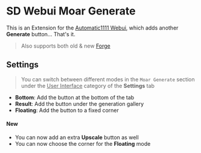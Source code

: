 ﻿# SD Webui Moar Generate
This is an Extension for the [Automatic1111 Webui](https://github.com/AUTOMATIC1111/stable-diffusion-webui), which adds another **Generate** button... That's it.

> Also supports both old & new [Forge](https://github.com/lllyasviel/stable-diffusion-webui-forge)

## Settings

> You can switch between different modes in the `Moar Generate` section under the <ins>User Interface</ins> category of the **Settings** tab

- **Bottom**: Add the button at the bottom of the tab
- **Result**: Add the button under the generation gallery
- **Floating**: Add the button to a fixed corner

#### New

- You can now add an extra **Upscale** button as well
- You can now choose the corner for the **Floating** mode

